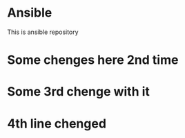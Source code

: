 # Ansible ####

This is ansible repository

# Some chenges here 2nd time
# Some 3rd chenge with it
# 4th line chenged
